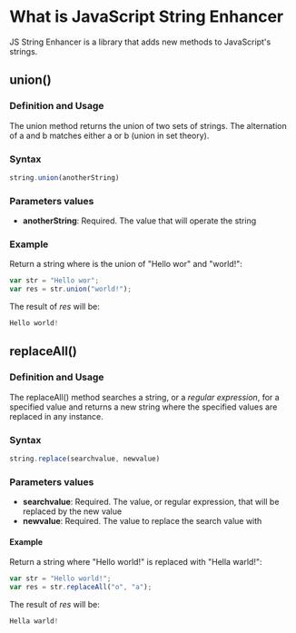 # What is JavaScript String Enhancer
JS String Enhancer is a library that adds new methods to JavaScript's strings.

## union()
### Definition and Usage
The union method returns the union of two sets of strings. The alternation of a and b matches either a or b (union in set theory).

### Syntax
```js
string.union(anotherString)
```

### Parameters values
* **anotherString**: Required. The value that will operate the string

### Example

Return a string where is the union of "Hello wor" and "world!":

```js
var str = "Hello wor";
var res = str.union("world!");
```
The result of *res* will be:
```js
Hello world!
```

## replaceAll()
### Definition and Usage
The replaceAll() method searches a string, or a *regular expression*, for a specified value and returns a new string where the specified values are replaced in any instance.

### Syntax
```js
string.replace(searchvalue, newvalue)
```

### Parameters values
* **searchvalue**: Required. The value, or regular expression, that will be replaced by the new value
* **newvalue**: Required. The value to replace the search value with

#### Example

Return a string where "Hello world!" is replaced with "Hella warld!":
```js
var str = "Hello world!";
var res = str.replaceAll("o", "a");
```
The result of *res* will be:
```js
Hella warld!
```
